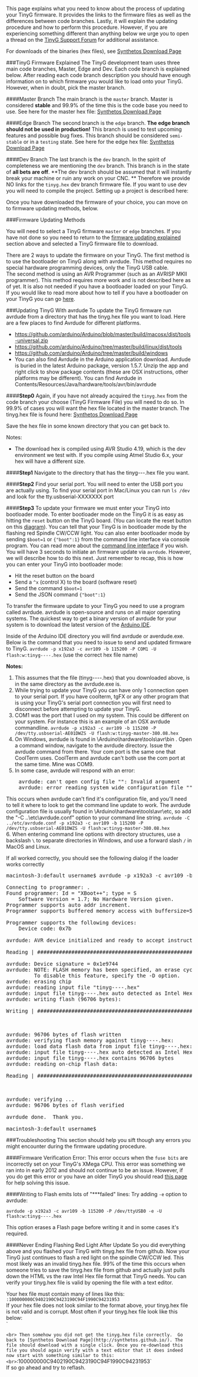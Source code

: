 This page explains what you need to know about the process of updating your TinyG firmware.  It provides the links to the firmware files as well as the differences between code branches.  Lastly, it will explain the updating procedure and how to perform this procedure.  However, if you are experiencing something different than anything below we urge you to open a thread on the [TinyG Support Forum](https://www.synthetos.com/forums/tinyg/tinyg-support/) for additional assistance.

For downloads of the binaries (hex files), see [Synthetos Download Page](http://synthetos.github.io/)

###TinyG Firmware Explained
The TinyG development team uses three main code branches, Master, Edge and Dev. Each code branch is explained below.  After reading each code branch description you should have enough information on to which firmware you would like to load onto your TinyG.  However, when in doubt, pick the master branch.

####Master Branch
The main branch is the `master` branch.  Master is considered **stable** and 99.9% of the time this is the code base you need to use. See here for the master hex file: [Synthetos Download Page](http://synthetos.github.io/)

####Edge Branch
The second branch is the `edge` branch.  **The edge branch should not be used in production!**  This branch is used to test upcoming features and possible bug fixes.  This branch should be considered `semi-stable` or in a `testing` state. See here for the edge hex file: [Synthetos Download Page](http://synthetos.github.io/)

####Dev Branch
The last branch is the `dev` branch.  In the spirit of completeness we are mentioning the `dev` branch.  This branch is in the state of **all bets are off**.  **The dev branch should be assumed that it will instantly break your machine or ruin any work on your CNC. ** Therefore we provide NO links for the `tinyg.hex` dev branch firmware file. If you want to use dev you will need to compile the project. Setting up a project is described here: 


Once you have downloaded the firmware of your choice, you can move on to firmware updating methods, below.

###Firmware Updating Methods

You will need to select a TinyG firmware `master` or `edge` branches.  If you have not done so you need to return to the [firmware updating explained](https://github.com/synthetos/TinyG/wiki/TinyG-Updating-Firmware#tinyg-firmware-explained) section above and selected a TinyG firmware file to download.  

There are 2 ways to update the firmware on your TinyG.  The first method is to use the bootloader on TinyG along with avrdude.  This method requires no special hardware programming devices, only the TinyG USB cable.
<br>
The second method is using an AVR Programmer (such as an AVRISP MKII programmer).  This method requires more work and is not described here as of yet.  It is also not needed if you have a bootloader loaded on your TinyG.  If you would like to read more about how to tell if you have a bootloader on your TinyG you can go [here](https://github.com/synthetos/TinyG/wiki/TinyG-Boot-Loader).  

<a id="updating"></a>
###Updating TinyG With avrdude
To update the TinyG firmware run avrdude from a directory that has the tinyg.hex file you want to load. Here are a few places to find Avrdude for different platforms.
* https://github.com/arduino/Arduino/blob/master/build/macosx/dist/tools-universal.zip
* https://github.com/arduino/Arduino/tree/master/build/linux/dist/tools
* https://github.com/arduino/Arduino/tree/master/build/windows
* You can also find Avrdude in the Arduino application download. Avrdude is buried in the latest Arduino package, version 1.5.7. Unzip the app and right click to show package contents (these are OSX instructions, other platforms may be different). You can find Avrdude in Contents/Resources/Java/hardware/tools/avr/bin/avrdude<br>

####**Step0**
Again, if you have not already acquired the `tinyg.hex` from the code branch your choose (TinyG Firmware File) you will need to do so. In 99.9% of cases you will want the hex file located in the master branch. The tinyg.hex file is found here: [Synthetos Download Page](http://synthetos.github.io/)

Save the hex file in some known directory that you can get back to.

Notes: 
- The download hex is compiled using AVR Studio 4.19, which is the dev environment we test with. If you compile using Atmel Studio 6.x, your hex will have a different size.

####**Step1**
Navigate to the directory that has the tinyg---.hex file you want.

####**Step2**
Find your serial port. You will need to enter the USB port you are actually using. To find your serial port in Mac/Linux you can run `ls /dev` and look for the tty.usbserial-XXXXXXX port<br>

####**Step3**
To update your firmware we must enter your TinyG into bootloader mode.  To enter bootloader mode on the TinyG it is as easy as hitting the `reset` button on the TinyG board.  (You can locate the reset button on this [diagram](https://github.com/synthetos/TinyG/wiki/TinyG-Start#getting-started-with-tinyg---what-you-need)).  You can tell that your TinyG is in bootloader mode by the flashing red Spindle CW/CCW light.  You can also enter bootloader mode by sending `$boot=1` or `{"boot":1}` from the command line interface via console program.  You can read more about the [command line interface](https://github.com/synthetos/TinyG/wiki/TinyG-Command-Line) if you wish.  You will have 3 seconds to initiate an firmware update via `avrdude`.  However, we will describe how to do this next.  Just remember to recap, this is how you can enter your TinyG into bootloader mode:

* Hit the reset button on the board
* Send a `^x` (control X) to the board (software reset)
* Send the command `$boot=1`
* Send the JSON command `{"boot":1}`


To transfer the firmware update to your TinyG you need to use a program called avrdude.  avrdude is open-source and runs on all major operating systems.  The quickest way to get a binary version of avrdude for your system is to download the latest version of the [Arduino IDE](http://arduino.cc/en/Main/Software#toc1).  

Inside of the Arduino IDE directory you will find avrdude or averdude.exe. Below is the command that you need to issue to send and updated firmware to TinyG. 
`avrdude -p x192a3 -c avr109 -b 115200 -P COM1 -U flash:w:tinyg----.hex`  (use the correct hex file name)

**Notes:**<br> 
1. This assumes that the file (tinyg----.hex) that you downloaded above, is in the same directory as the avrdude.exe is.<br>
2.  While trying to update your TinyG you can have only 1 connection open to your serial port.  If you have coolterm, tgFX or any other program that is using your TinyG's serial port connection you will first need to disconnect before attempting to update your TinyG.<br>
3.  COM1 was the port that I used on my system.  This could be different on your system.   For instance this is an example of an OSX avrdude commandline.  `avrdude -p x192a3 -c avr109 -b 115200 -P /dev/tty.usbserial-AE01DWZS -U flash:w:tinyg-master-380.08.hex`<br>
4.  On Windows, avrdude is found in \Arduino\hardware\tools\avr\bin . Open a command window, navigate to the avrdude directory. Issue the avrdude command from there. Your com port is the same one that CoolTerm uses. CoolTerm and avrdude can't both use the com port at the same time. Mine was COM9.<br>
5.  In some case, avrdude will respond with an error:<br>
<pre>    avrdude: can't open config file "": Invalid argument
    avrdude: error reading system wide configuration file ""
</pre>
This occurs when avrdude can't find it's configuration file, and you'll need to tell it where to look to get the command line update to work. The avrdude configuration file is usually found in \Arduino\hardware\tools\avr\etc, so add the "-C ..\etc\avrdude.conf" option to your command line string. 
`avrdude -C ../etc/avrdude.conf -p x192a3 -c avr109 -b 115200 -P /dev/tty.usbserial-AE01DWZS -U flash:w:tinyg-master-380.08.hex`<br>
6.  When entering command line options with directory structures, use a backslash `\` to separate directories in Windows, and use a forward slash `/` in MacOS and Linux.<br>

If all worked correctly, you should see the following dialog if the loader works correctly
<pre>
macintosh-3:default username$ avrdude -p x192a3 -c avr109 -b 115200 -P /dev/tty.usbserial-AE01DWZS -U flash:w:tinyg----.hex

Connecting to programmer: .
Found programmer: Id = "XBoot++"; type = S
    Software Version = 1.7; No Hardware Version given.
Programmer supports auto addr increment.
Programmer supports buffered memory access with buffersize=512 bytes.

Programmer supports the following devices:
    Device code: 0x7b

avrdude: AVR device initialized and ready to accept instructions

Reading | ################################################## | 100% 0.00s

avrdude: Device signature = 0x1e9744
avrdude: NOTE: FLASH memory has been specified, an erase cycle will be performed
         To disable this feature, specify the -D option.
avrdude: erasing chip
avrdude: reading input file "tinyg----.hex"
avrdude: input file tinyg----.hex auto detected as Intel Hex
avrdude: writing flash (96706 bytes):

Writing | ################################################## | 100% 12.09s



avrdude: 96706 bytes of flash written
avrdude: verifying flash memory against tinyg----.hex:
avrdude: load data flash data from input file tinyg----.hex:
avrdude: input file tinyg----.hex auto detected as Intel Hex
avrdude: input file tinyg----.hex contains 96706 bytes
avrdude: reading on-chip flash data:

Reading | ################################################## | 100% 11.51s



avrdude: verifying ...
avrdude: 96706 bytes of flash verified

avrdude done.  Thank you.

macintosh-3:default username$ 
</pre>

###Troubleshooting
This section should help you sift though any errors you might encounter during the firmware updating procedure.  

####Firmware Verification Error:
This error occurs when the `fuse bits` are incorrectly set on your TinyG's XMega CPU.  This error was something we ran into in early 2012 and should not continue to be an issue. However, if you do get this error or you have an older TinyG you should read [this page](https://github.com/synthetos/TinyG/wiki/Firmware-Update-Verification-Failure) for help solving this issue.

####Writing to Flash emits lots of "***failed" lines:
Try adding `-e` option to avrdude:

```
avrdude -p x192a3 -c avr109 -b 115200 -P /dev/ttyUSB0 -e -U flash:w:tinyg----.hex
```

This option erases a Flash page before writing it and in some cases it's required.

####Never Ending Flashing Red Light After Update
So you did everything above and you flashed your TinyG with tinyg.hex file from github.  Now your TinyG just continues to flash a red light on the spindle CW/CCW led.  This most likely was an invalid tinyg.hex file.  99% of the time this occurs when someone tries to save the tinyg.hex file from github and actually just pulls down the HTML vs the raw Intel Hex file format that TinyG needs.  You can verify your tinyg.hex file is valid by opening the file with a text editor.

Your hex file must contain many of lines like this:
<br>
`:100000000C9402190C9423190C94F1990C94231953`
<br>
If your hex file does not look similar to the format above, your tinyg.hex file is not valid and is corrupt.  Most often if your tinyg.hex file look like this below:
<br>
`
<!DOCTYPE html>
`
<br>
Then somehow you did not get the tinyg.hex file correctly.  Go back to [Synthetos Download Page](http://synthetos.github.io/). The file should download with a single click. Once you re-download this file you should again verify with a text editor that it does indeed now start with something similar to this:
<br>
`:100000000C9402190C9423190C94F1990C94231953`
<br>
If so go ahead and try to reflash.